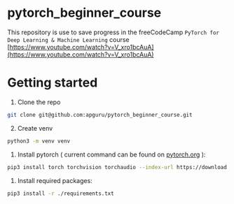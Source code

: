 # pytorch_beginner_course
This repository is use to save progress in the freeCodeCamp `PyTorch for Deep Learning & Machine Learning` course
[https://www.youtube.com/watch?v=V_xro1bcAuA](https://www.youtube.com/watch?v=V_xro1bcAuA)

# Getting started
1. Clone the repo
```bash
git clone git@github.com:apguru/pytorch_beginner_course.git
```
2. Create venv 
```bash
python3 -m venv venv
```
1. Install pytorch ( current command can be found on [pytorch.org](https://pytorch.org/get-started/locally/) ): 
```bash
pip3 install torch torchvision torchaudio --index-url https://download.pytorch.org/whl/cu118
```
1. Install required packages: 
```bash
pip3 install -r ./requirements.txt
```